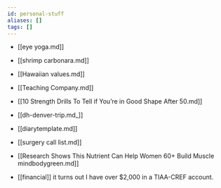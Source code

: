 ```yaml
---
id: personal-stuff
aliases: []
tags: []
---
```


- [[eye yoga.md]]
- [[shrimp carbonara.md]]
- [[Hawaiian values.md]]
- [[Teaching Company.md]]
- [[10 Strength Drills To Tell if You’re in Good Shape After 50.md]]
- [[dh-denver-trip.md_]]
- [[diarytemplate.md]]
- [[surgery call list.md]]
- [[Research Shows This Nutrient Can Help Women 60+ Build Muscle  mindbodygreen.md]]

- [[financial]] it turns out I have over $2,000 in a TIAA-CREF account.

